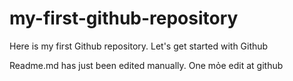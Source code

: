 # my-first-github-repository
Here is my first Github repository. Let's get started with Github

Readme.md has just been edited manually. One mỏe edit at github
